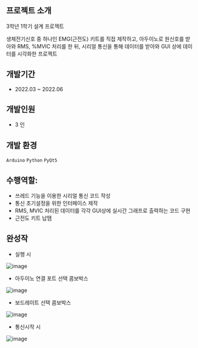 ## 프로젝트 소개
3학년 1학기 설계 프로젝트

생체전기신호 중 하나인 EMG(근전도) 키트를 직접 제작하고, 아두이노로 원신호를 받아와 RMS, %MVIC 처리를 한 뒤, 시리얼 통신을 통해 데이터를 받아와 GUI 상에 데이터를 시각화한 프로젝트

## 개발기간
- 2022.03 ~ 2022.06 

## 개발인원
- 3 인

## 개발 환경
`Arduino`
`Python`
`PyQt5`
   
## 수행역할:
- 쓰레드 기능을 이용한 시리얼 통신 코드 작성
- 통신 초기설정을 위한 인터페이스 제작
- RMS, MVIC 처리된 데이터를 각각 GUI상에 실시간 그래프로 출력하는 코드 구현
- 근전도 키트 납땜

## 완성작

- 실행 시

 ![image](https://github.com/wkddua/EMG-graph-UI-PyQt/assets/153706116/290e098f-2f11-4826-b352-4579c3731696)

- 아두이노 연결 포트 선택 콤보박스
  
![image](https://github.com/wkddua/EMG-graph-UI-PyQt/assets/153706116/8e6bc471-5909-4d92-bda1-bdbb6f1f045d)

- 보드레이트 선택 콤보박스
  
![image](https://github.com/wkddua/EMG-graph-UI-PyQt/assets/153706116/17fcafaa-b4fb-40c0-8400-22e01b332b8b)

- 통신시작 시
  
![image](https://github.com/wkddua/EMG-graph-UI-PyQt/assets/153706116/2ca66cd7-ce61-47e5-ba0c-20f7fcbae769)
